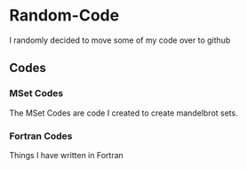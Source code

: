 # Random-Code
I randomly decided to move some of my code over to github
## Codes
### MSet Codes
The MSet Codes are code I created to create mandelbrot sets.
### Fortran Codes
Things I have written in Fortran
